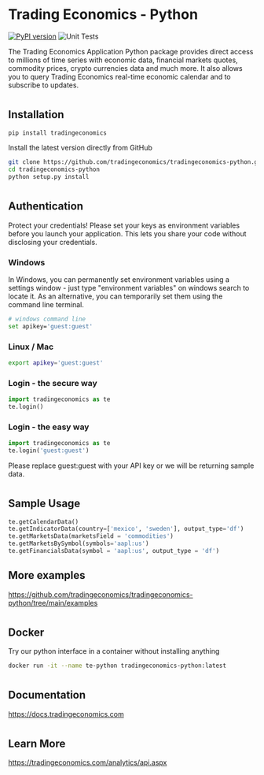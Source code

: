 
# Trading Economics - Python

[![PyPI version](https://img.shields.io/pypi/v/tradingeconomics.svg)](https://pypi.org/project/tradingeconomics/) ![Unit Tests](https://github.com/tradingeconomics/tradingeconomics-python/actions/workflows/python-publish.yml/badge.svg) 

The Trading Economics Application Python package provides direct access to millions of time series with economic data, financial markets quotes, commodity prices, crypto currencies data and much more. It also allows you to query Trading Economics  real-time economic calendar and to subscribe to updates. 

#

## Installation


```bash
pip install tradingeconomics
```

Install the latest version directly from GitHub 

```bash
git clone https://github.com/tradingeconomics/tradingeconomics-python.git
cd tradingeconomics-python
python setup.py install
```

#

## Authentication

Protect your credentials! Please set your keys as environment variables before you launch your application. This lets you share your code without disclosing your credentials.

### Windows

In Windows, you can permanently set environment variables using a settings window - just type "environment variables" on windows search to locate it. As an alternative, you can temporarily set them using the command line terminal.

```bash
# windows command line
set apikey='guest:guest'
```
### Linux / Mac

```bash
export apikey='guest:guest'
```
### Login - the secure way

```python
import tradingeconomics as te
te.login()
```

### Login - the easy way

```python
import tradingeconomics as te
te.login('guest:guest')
```
Please replace guest:guest with your API key or we will be returning sample data.

#

## Sample Usage

```python
te.getCalendarData()
te.getIndicatorData(country=['mexico', 'sweden'], output_type='df')
te.getMarketsData(marketsField = 'commodities')
te.getMarketsBySymbol(symbols='aapl:us')
te.getFinancialsData(symbol = 'aapl:us', output_type = 'df')
```

## More examples

https://github.com/tradingeconomics/tradingeconomics-python/tree/main/examples

#

## Docker

Try our python interface in a container without installing anything

```bash
docker run -it --name te-python tradingeconomics-python:latest
```
#

## Documentation

https://docs.tradingeconomics.com


#

## Learn More

https://tradingeconomics.com/analytics/api.aspx

